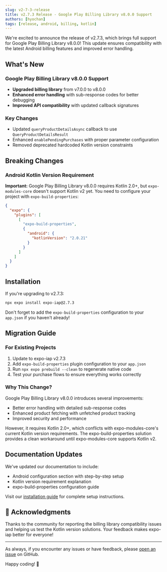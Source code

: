 ```yaml
---
slug: v2-7-3-release
title: v2.7.3 Release - Google Play Billing Library v8.0.0 Support
authors: [hyochan]
tags: [release, android, billing, kotlin]
---
```


We're excited to announce the release of v2.7.3, which brings full support for Google Play Billing Library v8.0.0! This update ensures compatibility with the latest Android billing features and improved error handling.

## What's New

### Google Play Billing Library v8.0.0 Support

- **Upgraded billing library** from v7.0.0 to v8.0.0
- **Enhanced error handling** with sub-response codes for better debugging
- **Improved API compatibility** with updated callback signatures

### Key Changes

- Updated `queryProductDetailsAsync` callback to use `QueryProductDetailsResult`
- Enhanced `enablePendingPurchases` with proper parameter configuration
- Removed deprecated hardcoded Kotlin version constraints

## Breaking Changes

### Android Kotlin Version Requirement

**Important:** Google Play Billing Library v8.0.0 requires Kotlin 2.0+, but `expo-modules-core` doesn't support Kotlin v2 yet. You need to configure your project with `expo-build-properties`:

```json
{
  "expo": {
    "plugins": [
      [
        "expo-build-properties",
        {
          "android": {
            "kotlinVersion": "2.0.21"
          }
        }
      ]
    ]
  }
}
```

## Installation

If you're upgrading to v2.7.3:

```bash
npx expo install expo-iap@2.7.3
```

Don't forget to add the `expo-build-properties` configuration to your `app.json` if you haven't already!

## Migration Guide

### For Existing Projects

1. Update to expo-iap v2.7.3
2. Add `expo-build-properties` plugin configuration to your `app.json`
3. Run `npx expo prebuild --clean` to regenerate native code
4. Test your purchase flows to ensure everything works correctly

### Why This Change?

Google Play Billing Library v8.0.0 introduces several improvements:

- Better error handling with detailed sub-response codes
- Enhanced product fetching with unfetched product tracking
- Improved security and performance

However, it requires Kotlin 2.0+, which conflicts with expo-modules-core's current Kotlin version requirements. The expo-build-properties solution provides a clean workaround until expo-modules-core supports Kotlin v2.

## Documentation Updates

We've updated our documentation to include:

- Android configuration section with step-by-step setup
- Kotlin version requirement explanation
- expo-build-properties configuration guide

Visit our [installation guide](https://hyochan.github.io/expo-iap/docs/installation) for complete setup instructions.

## 🙏 Acknowledgments

Thanks to the community for reporting the billing library compatibility issues and helping us test the Kotlin version solutions. Your feedback makes expo-iap better for everyone!

---

As always, if you encounter any issues or have feedback, please [open an issue](https://github.com/hyochan/expo-iap/issues) on GitHub.

Happy coding! 🎉
